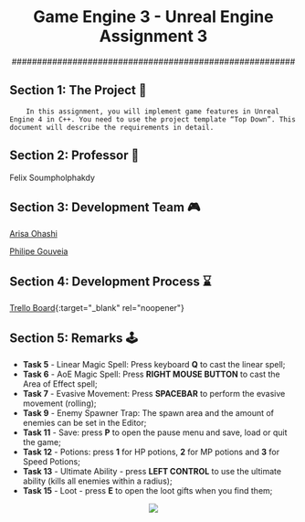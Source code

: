 <h1 align="center"> Game Engine 3 - Unreal Engine Assignment 3 </h1>

<p align="center"> ######################################################## </p>

## Section 1: The Project :floppy_disk: 

        In this assignment, you will implement game features in Unreal Engine 4 in C++. You need to use the project template “Top Down”. This document will describe the requirements in detail.

## Section 2: Professor :robot: 

Felix Soumpholphakdy

## Section 3: Development Team :video_game: 

[Arisa Ohashi](https://github.com/VanillaSpace)

[Philipe Gouveia](https://github.com/philipe-go)

## Section 4: Development Process :hourglass: 

[Trello Board](https://trello.com/b/joPnxdkP){:target="_blank" rel="noopener"}

## Section 5: Remarks :joystick: 

- **Task 5** - Linear Magic Spell: Press keyboard **Q** to cast the linear spell;
- **Task 6** - AoE Magic Spell: Press **RIGHT MOUSE BUTTON** to cast the Area of Effect spell;
- **Task 7** - Evasive Movement: Press **SPACEBAR** to perform the evasive movement (rolling);
- **Task 9** - Enemy Spawner Trap: The spawn area and the amount of enemies can be set in the Editor;
- **Task 11** - Save: press **P** to open the pause menu and save, load or quit the game;
- **Task 12** - Potions: press **1** for HP potions, **2** for MP potions and **3** for Speed Potions;
- **Task 13** - Ultimate Ability - press **LEFT CONTROL** to use the ultimate ability (kills all enemies within a radius);
- **Task 15** - Loot - press **E** to open the loot gifts when you find them;


<p align="center"> <img src="./Tutorial/HUD.png"></p>
